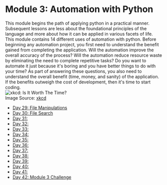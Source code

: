 # Module 3: Automation with Python
This module begins the path of applying python in a practical manner. Subsequent lessons are less about the foundational principles of the language and more about how it can be applied in various facets of life. This module contains 14 different uses of automation with python. Before beginning any automation project, you first need to understand the benefit gained from completing the application. Will the automation improve the overall accuracy of the process? Will the automation reduce resource waste by eliminating the need to complete repetitive tasks? Do you want to automate it just because it's boring and you have better things to do with your time? As part of answering these questions, you also need to understand the overall benefit (time, money, and sanity) of the application. If the benefits outweigh the cost of development, then it's time to start coding.   
![xkcd: Is It Worth The Time?](https://imgs.xkcd.com/comics/is_it_worth_the_time.png)  
Image Source: [xkcd](https://xkcd.com/1205/)

* [Day 29: File Manipulations](../Module3/Day29)
* [Day 30: File Search](../Module3/Day30)
* [Day 31: ](../Module3/Day31)
* [Day 32: ](../Module3/Day32)
* [Day 33: ](../Module3/Day33)
* [Day 34: ](../Module3/Day34)
* [Day 35: ](../Module3/Day35)
* [Day 36: ](../Module3/Day36)
* [Day 37: ](../Module3/Day37)
* [Day 38: ](../Module3/Day38)
* [Day 39: ](../Module3/Day39)
* [Day 40: ](../Module3/Day40)
* [Day 41: ](../Module3/Day41)
* [Day 42: Module 3 Challenge](../Module3/Day42)
